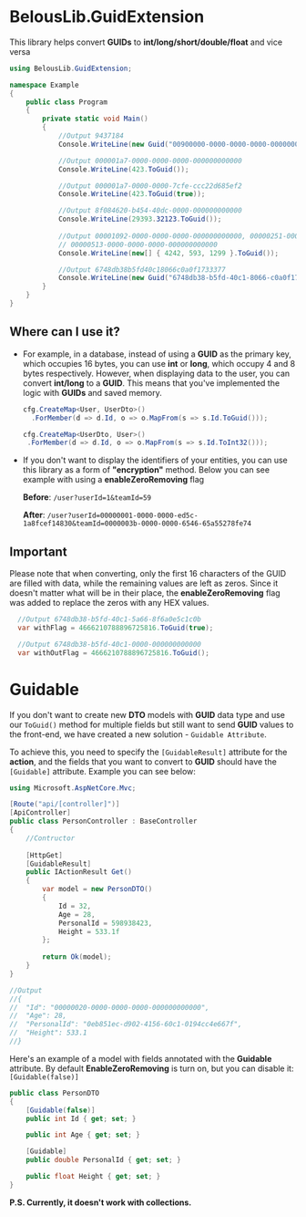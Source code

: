 # BelousLib.GuidExtension
This library helps convert **GUIDs** to **int/long/short/double/float** and vice versa

```csharp
using BelousLib.GuidExtension;

namespace Example
{
    public class Program
    {
        private static void Main()
        {
            //Output 9437184
            Console.WriteLine(new Guid("00900000-0000-0000-0000-000000000000").ToInt32());

            //Output 000001a7-0000-0000-0000-000000000000
            Console.WriteLine(423.ToGuid());

            //Output 000001a7-0000-0000-7cfe-ccc22d685ef2
            Console.WriteLine(423.ToGuid(true));

            //Output 8f084620-b454-40dc-0000-000000000000
            Console.WriteLine(29393.32123.ToGuid());
			
            //Output 00001092-0000-0000-0000-000000000000, 00000251-0000-0000-0000-000000000000,
            // 00000513-0000-0000-0000-000000000000
            Console.WriteLine(new[] { 4242, 593, 1299 }.ToGuid());

            //Output 6748db38b5fd40c18066c0a0f1733377
            Console.WriteLine(new Guid("6748db38-b5fd-40c1-8066-c0a0f1733377").ToStringFromGuidWithoutDashes());
        }
    }
}
```
## Where can I use it?

- For example, in a database, instead of using a **GUID** as the primary key, which occupies 16 bytes, you can use **int** or **long**, which occupy 4 and 8 bytes respectively. However, when displaying data to the user, you can convert **int/long** to a **GUID**. This means that you've implemented the logic with **GUIDs** and saved memory.
  
  ```csharp
  cfg.CreateMap<User, UserDto>()
    .ForMember(d => d.Id, o => o.MapFrom(s => s.Id.ToGuid()));
  ```
   ```csharp
  cfg.CreateMap<UserDto, User>()
    .ForMember(d => d.Id, o => o.MapFrom(s => s.Id.ToInt32()));
  ```
- If you don't want to display the identifiers of your entities, you can use this library as a form of **"encryption"** method. Below you can see example with using a **enableZeroRemoving** flag

  **Before**: `/user?userId=1&teamId=59`
  
  **After**: `/user?userId=00000001-0000-0000-ed5c-1a8fcef14830&teamId=0000003b-0000-0000-6546-65a55278fe74`
  
  
## Important

Please note that when converting, only the first 16 characters of the GUID are filled with data, while the remaining values are left as zeros. Since it doesn't matter what will be in their place, the **enableZeroRemoving** flag was added to replace the zeros with any HEX values.

```csharp
  //Output 6748db38-b5fd-40c1-5a66-8f6a0e5c1c0b
  var withFlag = 4666210788896725816.ToGuid(true);

  //Output 6748db38-b5fd-40c1-0000-000000000000
  var withOutFlag = 4666210788896725816.ToGuid();
```

# Guidable

If you don't want to create new **DTO** models with **GUID** data type and use our `ToGuid()` method for multiple fields but still want to send **GUID** values to the front-end, we have created a new solution - `Guidable Attribute`.

To achieve this, you need to specify the `[GuidableResult]` attribute for the **action**, and the fields that you want to convert to **GUID** should have the `[Guidable]` attribute. Example you can see below:

```csharp
using Microsoft.AspNetCore.Mvc;

[Route("api/[controller]")]
[ApiController]
public class PersonController : BaseController
{
    //Contructor
    
    [HttpGet]
    [GuidableResult]
    public IActionResult Get()
    {
        var model = new PersonDTO()
        {
            Id = 32,
            Age = 28,
            PersonalId = 598938423,
            Height = 533.1f
        };
        
        return Ok(model);
    }
}

//Output
//{
//  "Id": "00000020-0000-0000-0000-000000000000",
//  "Age": 28,
//  "PersonalId": "0eb851ec-d902-4156-60c1-0194cc4e667f",
//  "Height": 533.1
//}

```

Here's an example of a model with fields annotated with the **Guidable** attribute. By default **EnableZeroRemoving** is turn on, but you can disable it: `[Guidable(false)]`

```csharp
public class PersonDTO
{
    [Guidable(false)]
    public int Id { get; set; }

    public int Age { get; set; }

    [Guidable]
    public double PersonalId { get; set; }

    public float Height { get; set; }
}
```

**P.S. Currently, it doesn't work with collections.**

